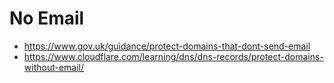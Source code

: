 # No Email

- https://www.gov.uk/guidance/protect-domains-that-dont-send-email
- https://www.cloudflare.com/learning/dns/dns-records/protect-domains-without-email/
